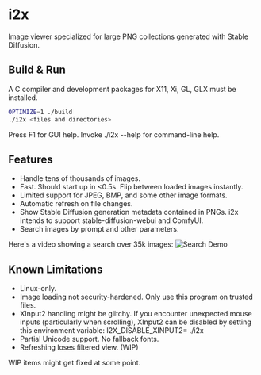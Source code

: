 # i2x
Image viewer specialized for large PNG collections generated with Stable Diffusion.

## Build & Run
A C compiler and development packages for X11, Xi, GL, GLX must be installed.

```bash
OPTIMIZE=1 ./build
./i2x <files and directories>
```

Press F1 for GUI help.
Invoke ./i2x --help for command-line help.

## Features
- Handle tens of thousands of images.
- Fast. Should start up in <0.5s.  Flip between loaded images instantly.
- Limited support for JPEG, BMP, and some other image formats.
- Automatic refresh on file changes.
- Show Stable Diffusion generation metadata contained in PNGs.  i2x intends to support stable-diffusion-webui and ComfyUI.
- Search images by prompt and other parameters.

Here's a video showing a search over 35k images:
![Search Demo](demo/search.gif)

## Known Limitations
- Linux-only.
- Image loading not security-hardened.  Only use this program on trusted files.
- XInput2 handling might be glitchy.  If you encounter unexpected mouse inputs (particularly when scrolling), XInput2 can be disabled by setting this environment variable:  I2X_DISABLE_XINPUT2= ./i2x <paths>
- Partial Unicode support.  No fallback fonts.
- Refreshing loses filtered view. (WIP)

WIP items might get fixed at some point.
